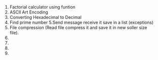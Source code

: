 
1. Factorial calculator using funtion 
2. ASCII Art Encoding
3. Converting Hexadecimal to Decimal
4. Find prime number
5.Send message receive it save in a list (exceptions)
6. File compression (Read file compress it and save it in new soller size file).
7.
8.
9.
10.

